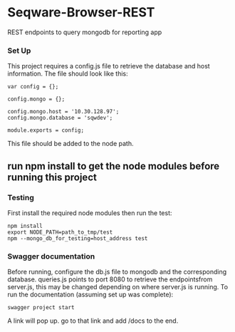 Seqware-Browser-REST
================

REST endpoints to query mongodb for reporting app

### Set Up
This project requires a config.js file to retrieve the database and host information. The file should look like this: 
```
var config = {};

config.mongo = {};

config.mongo.host = '10.30.128.97';
config.mongo.database = 'sqwdev';

module.exports = config;
```
This file should be added to the node path.

run npm install to get the node modules before running this project
---
### Testing
First install the required node modules then run the test: 
```
npm install
export NODE_PATH=path_to_tmp/test
npm --mongo_db_for_testing=host_address test
```
### Swagger documentation
Before running, configure the db.js file to mongodb and the corresponding database.
queries.js points to port 8080 to retrieve the endpointsfrom server.js, this may be changed depending on where server.js is running.
To run the documentation (assuming set up was complete):
```
swagger project start
```
A link will pop up. go to that link and add /docs to the end.